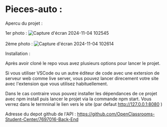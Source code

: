 # Pieces-auto : 

Apercu du projet : 

1er photo :
![Capture d'écran 2024-11-04 102545](https://github.com/user-attachments/assets/c04f11e7-f229-4833-b4b2-5cb6f96d40d4)
<br>
<br>
2ème photo : 
![Capture d'écran 2024-11-04 102614](https://github.com/user-attachments/assets/d8be9ac7-5e8c-4579-8da5-d6fb28961f15)


Installation : 

Après avoir cloné le repo vous avez plusieurs options pour lancer le projet.

Si vous utiliser VSCode ou un autre éditeur de code avec une extersion de serveur web comme live server, vous pouvez lancer direcement votre site avec l'extension que vous utilisez habituellement.

Dans le cas contraire vous pouvez installer les dépendances de ce projet avec npm install puis lancer le projet via la commande npm start. Vous verrez dans le termninal le lien vers le site (par defaut http://127.0.0.1:8080 )

Adresse du depot github de l'API : https://github.com/OpenClassrooms-Student-Center/7697016-Back-End
